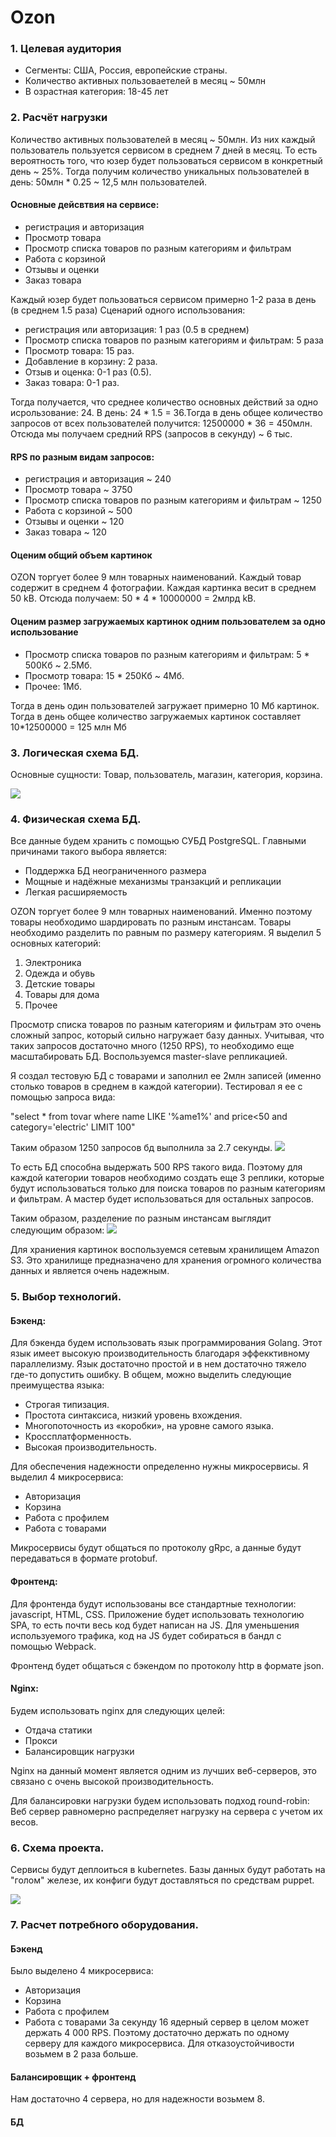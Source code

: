 # Ozon
### 1. Целевая аудитория
* Сегменты: США, Россия, европейские страны.
* Количество активных пользоваетелей в месяц ~ 50млн
* В озрастная категория: 18-45 лет
### 2. Расчёт нагрузки
Количество активных пользователей в месяц ~ 50млн. Из них каждый пользователь пользуется сервисом в среднем 7 дней в месяц. То есть вероятность того, что юзер будет пользоваться сервисом в конкретный день ~ 25%. 
Тогда получим количество уникальных пользователей в день: 50млн * 0.25 ~ 12,5 млн пользователей.

#### Основные дейсвтвия на сервисе:
* регистрация и авторизация
* Просмотр товара
* Просмотр списка товаров по разным категориям и фильтрам
* Работа с корзиной
* Отзывы и оценки
* Заказ товара

Каждый юзер будет пользоваться сервисом примерно 1-2 раза в день (в среднем 1.5 раза)
Сценарий одного использования:
* регистрация или авторизация: 1 раз (0.5 в среднем) 
* Просмотр списка товаров по разным категориям и фильтрам: 5 раза
* Просмотр товара: 15 раз.
* Добавление в корзину: 2 раза.
* Отзыв и оценка: 0-1 раз (0.5).
* Заказ товара: 0-1 раз.

Тогда получается, что среднее количество основных действий за одно исрользование: 24.
В день: 24 * 1.5 = 36.Тогда в день общее количество запросов от всех пользователей получится: 12500000 * 36 = 450млн. Отсюда мы получаем средний RPS (запросов в секунду) ~ 6 тыс.

#### RPS по разным видам запросов:
* регистрация и авторизация ~ 240
* Просмотр товара ~ 3750
* Просмотр списка товаров по разным категориям и фильтрам ~ 1250
* Работа с корзиной ~ 500
* Отзывы и оценки ~ 120
* Заказ товара ~ 120

#### Оценим общий объем картинок
OZON торгует более 9 млн товарных наименований. Каждый товар содержит в среднем 4 фотографии. Каждая картинка весит в среднем 50 kB. Отсюда получаем: 50 * 4 * 10000000 = 2млрд kB.

#### Оценим размер загружаемых картинок одним пользователем за одно использование
* Просмотр списка товаров по разным категориям и фильтрам: 5 * 500Кб ~ 2.5Мб.
* Просмотр товара: 15 * 250Кб ~ 4Мб.
* Прочее: 1Мб.

Тогда в день один пользователей загружает примерно 10 Мб картинок. Тогда в день общее количество загружаемых картинок составляет 10*12500000 = 125 млн Мб

### 3. Логическая схема БД.
Основные сущности: Товар, пользователь, магазин, категория, корзина.


![](files/img.jpg)

### 4. Физическая схема БД.
Все данные будем хранить с помощью СУБД PostgreSQL. Главными причинами такого выбора является:
* Поддержка БД неограниченного размера
* Мощные и надёжные механизмы транзакций и репликации
* Легкая расширяемость

OZON торгует более 9 млн товарных наименований. Именно поэтому товары необходимо шардировать по разным инстансам. Товары необходимо разделить по равным по размеру категориям. Я выделил 5 основных категорий:
1) Электроника
2) Одежда и обувь
3) Детские товары
4) Товары для дома
5) Прочее

Просмотр списка товаров по разным категориям и фильтрам это очень сложный запрос, который сильно нагружает базу данных. Учитывая, что таких запросов достаточно много (1250 RPS), то необходимо еще масштабировать БД. Воспользуемся master-slave репликацией.

Я создал тестовую БД с товарами и заполнил ее 2млн записей (именно столько товаров в среднем в каждой категории). Тестировал я ее с помощью запроса вида:

"select * from tovar where name LIKE '%ame1%' and price<50 and category='electric' LIMIT 100"

Таким образом 1250 запросов бд выполнила за 2.7 секунды.
![](files/time.jpg)

То есть БД способна выдержать 500 RPS такого вида. Поэтому для каждой категории товаров необходимо создать еще 3 реплики, которые будут использоваться только для поиска товаров по разным категориям и фильтрам. А мастер будет использоваться для остальных запросов.


Таким образом, разделение по разным инстансам выглядит следующим образом:
   ![](files/img_2.png)

Для храниения картинок воспользуемся сетевым хранилищем Amazon S3. Это хранилище предназначено для хранения огромного количества данных и является очень надежным.


### 5. Выбор технологий.

#### Бэкенд:
Для бэкенда будем использовать язык программирования Golang. Этот язык имеет высокую производительность благодаря эффекктивному параллелизму. Язык достаточно простой и в нем достаточно тяжело где-то допустить ошибку.
В общем, можно выделить следующие преимущества языка:
* Строгая типизация.
* Простота синтаксиса, низкий уровень вхождения.
* Многопоточность из «коробки», на уровне самого языка.
* Кроссплатформенность.
* Высокая производительность.

Для обеспечения надежности определенно нужны микросервисы. Я выделил 4 микросервиса:
* Авторизация
* Корзина
* Работа с профилем
* Работа с товарами

Микросервисы будут общаться по протоколу gRpc, а данные будут передаваться в формате protobuf.

#### Фронтенд:
Для фронтенда будут использованы все стандартные технологии: javascript, HTML, CSS. Приложение будет использовать технологию SPA, то есть почти весь код будет написан на JS.
Для уменьшения используемого трафика, код на JS будет собираться в бандл с помощью Webpack.

Фронтенд будет общаться с бэкендом по протоколу http в формате json.

#### Nginx:
Будем использовать nginx для следующих целей:
* Отдача статики
* Прокси
* Балансировщик нагрузки

Nginx на данный момент является одним из лучших веб-серверов, это связано с очень высокой производительность.
  

Для балансировки нагрузки будем использовать подход round-robin:
  Веб сервер равномерно распределяет нагрузку на сервера с учетом их весов.

### 6. Схема проекта.
Сервисы будут деплоиться в kubernetes. Базы данных будут работать на "голом" железе, их конфиги будут доставляться по средствам puppet.

   ![](files/shema.png)

### 7. Расчет потребного оборудования.
#### Бэкенд
Было выделено 4 микросервиса:
* Авторизация
* Корзина
* Работа с профилем
* Работа с товарами
За секунду 16 ядерный сервер в целом может держать 4 000 RPS. Поэтому достаточно держать по одному серверу для каждого микросервиса. Для отказоустойчивости возьмем в 2 раза больше.

#### Балансировщик + фронтенд
Нам достаточно 4 сервера, но для надежности возьмем 8.

#### БД

